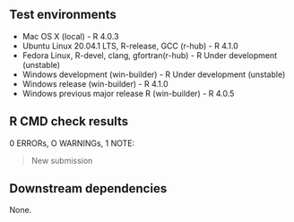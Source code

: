 ## Test environments

* Mac OS X (local) - R 4.0.3
* Ubuntu Linux 20.04.1 LTS, R-release, GCC (r-hub) - R 4.1.0
* Fedora Linux, R-devel, clang, gfortran(r-hub) - R Under development (unstable)
* Windows development (win-builder) - R Under development (unstable)
* Windows release (win-builder) - R 4.1.0
* Windows previous major release R (win-builder) - R 4.0.5

## R CMD check results

0 ERRORs, O WARNINGs, 1 NOTE:

> New submission

## Downstream dependencies

None.

